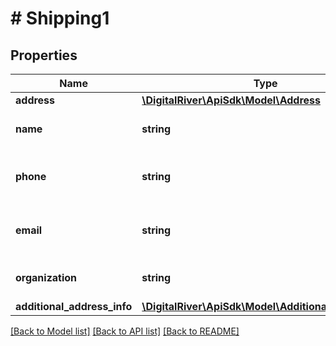 # # Shipping1

## Properties

Name | Type | Description | Notes
------------ | ------------- | ------------- | -------------
**address** | [**\DigitalRiver\ApiSdk\Model\Address**](Address.md) |  | [optional]
**name** | **string** | The recipient’s name. | [optional]
**phone** | **string** | The recipient’s phone number. | [optional]
**email** | **string** | The recipient’s email address. | [optional]
**organization** | **string** | The recipient’s organization. | [optional]
**additional_address_info** | [**\DigitalRiver\ApiSdk\Model\AdditionalAddressInfo**](AdditionalAddressInfo.md) |  | [optional]

[[Back to Model list]](../../README.md#models) [[Back to API list]](../../README.md#endpoints) [[Back to README]](../../README.md)
